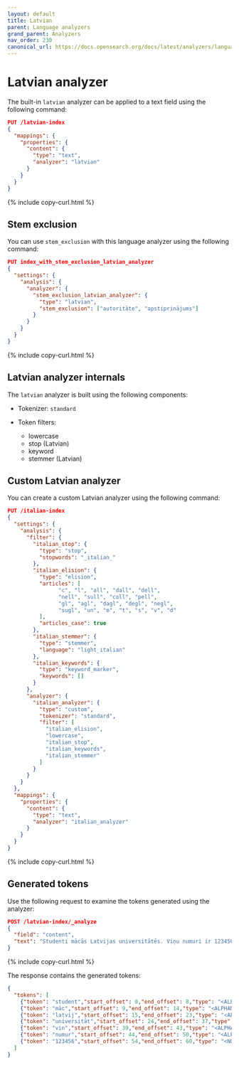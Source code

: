 ```yaml
---
layout: default
title: Latvian
parent: Language analyzers
grand_parent: Analyzers
nav_order: 230
canonical_url: https://docs.opensearch.org/docs/latest/analyzers/language-analyzers/latvian/
---
```


# Latvian analyzer

The built-in `latvian` analyzer can be applied to a text field using the following command:

```json
PUT /latvian-index
{
  "mappings": {
    "properties": {
      "content": {
        "type": "text",
        "analyzer": "latvian"
      }
    }
  }
}
```
{% include copy-curl.html %}

## Stem exclusion

You can use `stem_exclusion` with this language analyzer using the following command:

```json
PUT index_with_stem_exclusion_latvian_analyzer
{
  "settings": {
    "analysis": {
      "analyzer": {
        "stem_exclusion_latvian_analyzer": {
          "type": "latvian",
          "stem_exclusion": ["autoritāte", "apstiprinājums"]
        }
      }
    }
  }
}
```
{% include copy-curl.html %}

## Latvian analyzer internals

The `latvian` analyzer is built using the following components:

- Tokenizer: `standard`

- Token filters:
  - lowercase
  - stop (Latvian)
  - keyword
  - stemmer (Latvian)

## Custom Latvian analyzer

You can create a custom Latvian analyzer using the following command:

```json
PUT /italian-index
{
  "settings": {
    "analysis": {
      "filter": {
        "italian_stop": {
          "type": "stop",
          "stopwords": "_italian_"
        },
        "italian_elision": {
          "type": "elision",
          "articles": [
                "c", "l", "all", "dall", "dell",
                "nell", "sull", "coll", "pell",
                "gl", "agl", "dagl", "degl", "negl",
                "sugl", "un", "m", "t", "s", "v", "d"
          ],
          "articles_case": true
        },
        "italian_stemmer": {
          "type": "stemmer",
          "language": "light_italian"
        },
        "italian_keywords": {
          "type": "keyword_marker",
          "keywords": []
        }
      },
      "analyzer": {
        "italian_analyzer": {
          "type": "custom",
          "tokenizer": "standard",
          "filter": [
            "italian_elision",
            "lowercase",
            "italian_stop",
            "italian_keywords",
            "italian_stemmer"
          ]
        }
      }
    }
  },
  "mappings": {
    "properties": {
      "content": {
        "type": "text",
        "analyzer": "italian_analyzer"
      }
    }
  }
}
```
{% include copy-curl.html %}

## Generated tokens

Use the following request to examine the tokens generated using the analyzer:

```json
POST /latvian-index/_analyze
{
  "field": "content",
  "text": "Studenti mācās Latvijas universitātēs. Viņu numuri ir 123456."
}
```
{% include copy-curl.html %}

The response contains the generated tokens:

```json
{
  "tokens": [
    {"token": "student","start_offset": 0,"end_offset": 8,"type": "<ALPHANUM>","position": 0},
    {"token": "māc","start_offset": 9,"end_offset": 14,"type": "<ALPHANUM>","position": 1},
    {"token": "latvij","start_offset": 15,"end_offset": 23,"type": "<ALPHANUM>","position": 2},
    {"token": "universitāt","start_offset": 24,"end_offset": 37,"type": "<ALPHANUM>","position": 3},
    {"token": "vin","start_offset": 39,"end_offset": 43,"type": "<ALPHANUM>","position": 4},
    {"token": "numur","start_offset": 44,"end_offset": 50,"type": "<ALPHANUM>","position": 5},
    {"token": "123456","start_offset": 54,"end_offset": 60,"type": "<NUM>","position": 7}
  ]
}
```